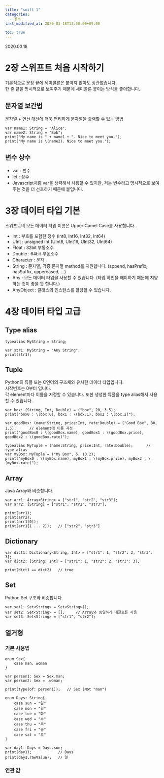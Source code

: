 ```yaml
---
title: "swift 1"
categories: 
  - 공부
last_modified_at: 2020-03-18T13:00:00+09:00

toc: true 
---
```

2020.03.18

# 2장 스위프트 처음 시작하기
기본적으로 문장 끝에 세미콜론은 붙이지 않아도 상관없습니다.
<br>
한 줄 끝을 명시적으로 보여주기 때문에 세미콜론 붙이는 방식을 좋아합니다.

## 문자열 보간법
문자열 + 연산 대신에 더욱 편리하게 문자열을 출력할 수 있는 방법

```
var name1: String = "Alice";
var name2: String = "Bob";
print("My name is " + name1 + ". Nice to meet you.");
print("My name is \(name2). Nice to meet you.");
```

## 변수 상수
* var : 변수
* let : 상수
* Javascript처럼 var을 생략해서 사용할 수 있지만, 저는 변수라고 명시적으로 보여주는 것을 더 선호하기 때문에 붙입니다.

# 3장 데이터 타입 기본
스위프트의 모든 데이터 타입 이름은 Upper Camel Case를 사용합니다.

* Int : 부호를 포함한 정수 (Int8, Int16, Int32, Int64)
* UInt : unsigned int (UInt8, UInt16, UInt32, UInt64)
* Float : 32bit 부동소수
* Double : 64bit 부동소수
* Character : 문자
* String : 문자열, 각종 문자열 method를 지원합니다. (append, hasPrefix, hasSuffix, uppercased, ...)
* Any : 모든 데이터 타입을 사용할 수 있습니다. (타입 확인을 해야하기 때문에 지양하는 것이 좋을 듯 합니다.)
* AnyObject : 클래스의 인스턴스를 할당할 수 있습니다.

# 4장 데이터 타입 고급

## Type alias

```
typealias MyString = String;

var str1: MyString = "Any String";
print(str1);
```

## Tuple
Python의 튜플 또는 C언어의 구조체와 유사한 데이터 타입입니다.
<br>
시작번호는 0부터 입니다.
<br>
각 element마다 이름을 지정할 수 있습니다. 또한 생성한 튜플을 type alias해서 사용할 수 있습니다.

```
var box: (String, Int, Double) = ("box", 20, 3.5);
print("box0 : \(box.0), box1 : \(box.1), box2 : \(box.2)");

var goodBox: (name:String, price:Int, rate:Double) = ("Good Box", 30, 1.5);      // element에 이름 지정
print("goodBox0 : \(goodBox.name), goodBox1 : \(goodBox.price), goodBox2 : \(goodBox.rate)");

typealias MyTuple = (name:String, price:Int, rate:Double);      // type alias
var myBox: MyTuple = ("My Box", 5, 10.2);
print("myBox0 : \(myBox.name), myBox1 : \(myBox.price), myBox2 : \(myBox.rate)");
```

## Array
Java Array와 비슷합니다.

```
var arr1: Array<String> = ["str1", "str2", "str3"];
var arr2: [String] = ["str1", "str2", "str3"];

print(arr1);
print(arr2);
print(arr1[0]);
print(arr1[1 ... 2]);   // ["str2", "str3"]
```

## Dictionary

```
var dict1: Dictionary<String, Int> = ["str1": 1, "str2": 2, "str3": 3];
var dict2: [String: Int] = ["str1": 1, "str2": 2, "str3": 3];

print(dict1 == dict2)   // true
```

## Set
Python Set 구조와 비슷합니다.

```
var set1: Set<String> = Set<String>();
var set2: Set<String> = [];     // Array와 동일하게 대괄호를 사용
var set3: Set<String> = ["str1", "str2"];
```

## 열거형

### 기본 사용법

```
enum Sex{
    case man, woman
}

var person1: Sex = Sex.man;
var person2: Sex = .woman;

print(type(of: person1));   // Sex (Not "man")

enum Days: String{
    case sun = "일"
    case mon = "월"
    case tue = "화"
    case wed = "수"
    case thu = "목"
    case fri = "금"
    case sat = "토"
}

var day1: Days = Days.sun;
print(day1);            // Days
print(day1.rawValue);   // 일
```

### 연관 값
